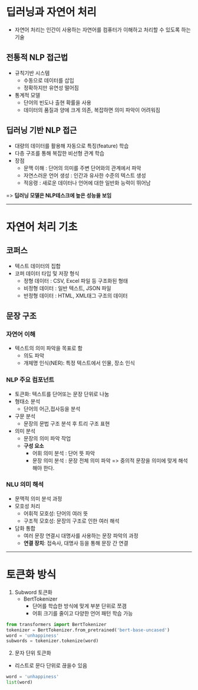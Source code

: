 # 딥러닝과 자연어 처리
- 자연어 처리는 인간이 사용하는 자연어를 컴퓨터가 이해하고 처리할 수 있도록 하는 기술

## 전통적 NLP 접근법
- 규칙기반 시스템
    - 수동으로 데이터를 삽입
    - 정확하지만 유연성 떨어짐
- 통계적 모델
    - 단어의 빈도나 출현 확률을 사용
    - 데이터의 품질과 양에 크게 의존, 복잡하면 의미 파악이 어려워짐

## 딥러닝 기반 NLP 접근
- 대량의 데이터를 활용해 자동으로 특징(feature) 학습
- 다층 구조를 통해 복잡한 비선형 관계 학습
- 장점
    - 문맥 이해 : 단어의 의미를 주변 단어와의 관계에서 파악
    - 자연스러운 언어 생성 : 인간과 유사한 수준의 텍스트 생성
    - 적응령 : 새로운 데이터나 언어에 대한 일반화 능력이 뛰어남

=> **딥러닝 모델은 NLP테스크에 높은 성능을 보임**

---
# 자연어 처리 기초

## 코퍼스
- 텍스트 데이터의 집합
- 코퍼 데이터 타입 및 저장 형식
    - 정형 데이터 : CSV, Excel 파일 등 구조화된 형태
    - 비정형 데이터 : 일반 텍스트, JSON 파일
    - 반정형 데이터 : HTML, XML태그 구조의 데이터

## 문장 구조
### 자연어 이해
- 텍스트의 의미 파악을 목표로 함
    - 의도 파악
    - 개체명 인식(NER): 특정 텍스트에서 인물, 장소 인식
### NLP 주요 컴포넌트
- 토큰화: 텍스트를 단어또는 문장 단위로 나눔
- 형태소 분석
    - 단어의 어근,접사등을 분석
- 구문 분석
    - 문장의 문법 구조 분석 후 트리 구조 표현
- 의미 분석
    - 문장의 의미 파악 작업
    - **구성 요소**
        - 어휘 의미 분석 : 단어 뜻 파악
        - 문장 의미 분석 : 문장 전체 의미 파악
        => 중의적 문장을 의미에 맞게 해석해야 한다.
### NLU 의미 해석
- 문맥적 의미 분석 과정
- 모호성 처리
    - 어휘적 모호성: 단어의 여러 뜻
    - 구조적 모호성: 문장의 구조로 인한 여러 해석
- 담화 통합
    - 여러 문장 연결시 대명사를 사용하는 문장 파악의 과정
    - **연결 장치**: 접속사, 대명사 등을 통해 문장 간 연결

---
# 토큰화 방식
1. Subword 토큰화
    - BertTokenizer
        - 단어를 학습한 방식에 맞게 부분 단위로 쪼갬
        - 어휘 크기를 줄이고 다양한 언어 패턴 학습 가능
```python
from transformers import BertTokenizer
tokenizer = BertTokenizer.from_pretrained('bert-base-uncased')
word = 'unhappiness'
subwords = tokenizer.tokenize(word)
```

2. 문자 단위 토큰화
- 리스트로 문다 단위로 끊을수 있음
```python
word = 'unhappiness'
list(word)
```



